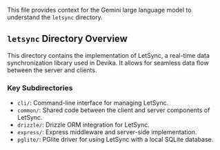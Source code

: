 This file provides context for the Gemini large language model to understand the `letsync` directory.

## `letsync` Directory Overview

This directory contains the implementation of LetSync, a real-time data synchronization library used in Devika. It allows for seamless data flow between the server and clients.

### Key Subdirectories

- `cli/`: Command-line interface for managing LetSync.
- `common/`: Shared code between the client and server components of LetSync.
- `drizzle/`: Drizzle ORM integration for LetSync.
- `express/`: Express middleware and server-side implementation.
- `pglite/`: PGlite driver for using LetSync with a local SQLite database.
